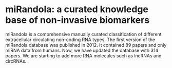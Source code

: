 # miRandola: a curated knowledge base of non-invasive biomarkers

miRandola is a comprehensive manually curated classification of different extracellular circulating non-coding RNA types. The first version of the miRandola database was published in 2012. It contained 89 papers and only miRNA data from humans. Now, we have updated the database with 314 papers. We are starting to add more RNA molecules such as lncRNAs and circRNAs.
